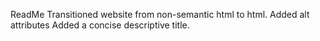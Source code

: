 ReadMe
Transitioned website from non-semantic html to html. 
Added alt attributes
Added a concise descriptive title.

